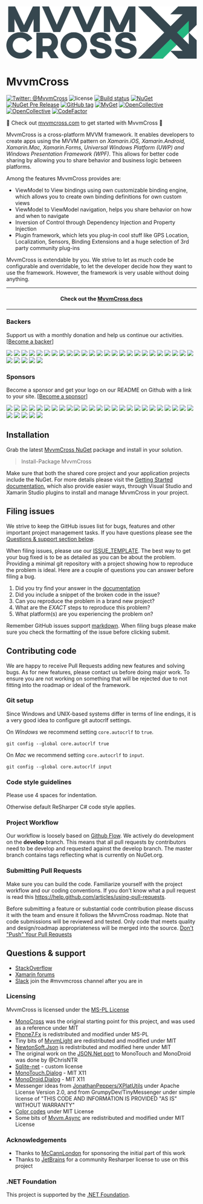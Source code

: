 <h3 align="center">
  <a href="https://www.mvvmcross.com/" target="_blank">
    <img src="docs/assets/img/logo/MvvmCross-logo.png" alt="MvvmCross Logo" />
  </a>
</h3>

MvvmCross
==========
[![Twitter: @MvvmCross](https://img.shields.io/badge/contact-@MvvmCross-blue.svg?style=flat)](https://twitter.com/MvvmCross)
![license](https://img.shields.io/github/license/mvvmcross/mvvmcross.svg)
[![Build status](https://ci.appveyor.com/api/projects/status/eih9kn75kujmmuf1?svg=true)](https://ci.appveyor.com/project/MvvmCross/mvvmcross)
[![NuGet](https://img.shields.io/nuget/v/MvvmCross.svg)](https://www.nuget.org/packages/MvvmCross/)
[![NuGet Pre Release](https://img.shields.io/nuget/vpre/MvvmCross.svg)](https://www.nuget.org/packages/MvvmCross/)
[![GitHub tag](https://img.shields.io/github/tag/mvvmcross/mvvmcross.svg)](https://github.com/MvvmCross/MvvmCross/releases)
[![MyGet](https://img.shields.io/myget/mvvmcross/v/MvvmCross.svg)](https://www.myget.org/F/mvvmcross/api/v3/index.json)
[![OpenCollective](https://opencollective.com/mvvmcross/backers/badge.svg)](#backers) 
[![OpenCollective](https://opencollective.com/mvvmcross/sponsors/badge.svg)](#sponsors)
[![CodeFactor](https://www.codefactor.io/repository/github/mvvmcross/mvvmcross/badge)](https://www.codefactor.io/repository/github/mvvmcross/mvvmcross)

👀 Check out [mvvmcross.com](https://www.mvvmcross.com) to get started with MvvmCross 👀

MvvmCross is a cross-platform MVVM framework. It enables developers to create apps using the MVVM pattern on *Xamarin.iOS, Xamarin.Android, Xamarin.Mac, Xamarin.Forms, Universal Windows Platform (UWP) and Windows Presentation Framework (WPF)*. This allows for better code sharing by allowing you to share behavior and business logic between platforms.

Among the features MvvmCross provides are:

- ViewModel to View bindings using own customizable binding engine, which allows you to create own binding definitions for own custom views
- ViewModel to ViewModel navigation, helps you share behavior on how and when to navigate
- Inversion of Control through Dependency Injection and Property Injection
- Plugin framework, which lets you plug-in cool stuff like GPS Location, Localization, Sensors, Binding Extensions and a huge selection of 3rd party community plug-ins

MvvmCross is extendable by you. We strive to let as much code be configurable and overridable, to let the developer decide how they want to use the framework. However, the framework is very usable without doing anything.

<hr />
<h4 align="center">
  Check out the <a href="https://www.mvvmcross.com/documentation">MvvmCross docs</a>
</h4>
<hr />

### Backers

Support us with a monthly donation and help us continue our activities. [[Become a backer](https://opencollective.com/mvvmcross#backer)]

<a href="https://opencollective.com/mvvmcross/backer/0/website" target="_blank"><img src="https://opencollective.com/mvvmcross/backer/0/avatar.svg"></a>
<a href="https://opencollective.com/mvvmcross/backer/1/website" target="_blank"><img src="https://opencollective.com/mvvmcross/backer/1/avatar.svg"></a>
<a href="https://opencollective.com/mvvmcross/backer/2/website" target="_blank"><img src="https://opencollective.com/mvvmcross/backer/2/avatar.svg"></a>
<a href="https://opencollective.com/mvvmcross/backer/3/website" target="_blank"><img src="https://opencollective.com/mvvmcross/backer/3/avatar.svg"></a>
<a href="https://opencollective.com/mvvmcross/backer/4/website" target="_blank"><img src="https://opencollective.com/mvvmcross/backer/4/avatar.svg"></a>
<a href="https://opencollective.com/mvvmcross/backer/5/website" target="_blank"><img src="https://opencollective.com/mvvmcross/backer/5/avatar.svg"></a>
<a href="https://opencollective.com/mvvmcross/backer/6/website" target="_blank"><img src="https://opencollective.com/mvvmcross/backer/6/avatar.svg"></a>
<a href="https://opencollective.com/mvvmcross/backer/7/website" target="_blank"><img src="https://opencollective.com/mvvmcross/backer/7/avatar.svg"></a>
<a href="https://opencollective.com/mvvmcross/backer/8/website" target="_blank"><img src="https://opencollective.com/mvvmcross/backer/8/avatar.svg"></a>
<a href="https://opencollective.com/mvvmcross/backer/9/website" target="_blank"><img src="https://opencollective.com/mvvmcross/backer/9/avatar.svg"></a>
<a href="https://opencollective.com/mvvmcross/backer/10/website" target="_blank"><img src="https://opencollective.com/mvvmcross/backer/10/avatar.svg"></a>
<a href="https://opencollective.com/mvvmcross/backer/11/website" target="_blank"><img src="https://opencollective.com/mvvmcross/backer/11/avatar.svg"></a>
<a href="https://opencollective.com/mvvmcross/backer/12/website" target="_blank"><img src="https://opencollective.com/mvvmcross/backer/12/avatar.svg"></a>
<a href="https://opencollective.com/mvvmcross/backer/13/website" target="_blank"><img src="https://opencollective.com/mvvmcross/backer/13/avatar.svg"></a>
<a href="https://opencollective.com/mvvmcross/backer/14/website" target="_blank"><img src="https://opencollective.com/mvvmcross/backer/14/avatar.svg"></a>
<a href="https://opencollective.com/mvvmcross/backer/15/website" target="_blank"><img src="https://opencollective.com/mvvmcross/backer/15/avatar.svg"></a>
<a href="https://opencollective.com/mvvmcross/backer/16/website" target="_blank"><img src="https://opencollective.com/mvvmcross/backer/16/avatar.svg"></a>
<a href="https://opencollective.com/mvvmcross/backer/17/website" target="_blank"><img src="https://opencollective.com/mvvmcross/backer/17/avatar.svg"></a>
<a href="https://opencollective.com/mvvmcross/backer/18/website" target="_blank"><img src="https://opencollective.com/mvvmcross/backer/18/avatar.svg"></a>
<a href="https://opencollective.com/mvvmcross/backer/19/website" target="_blank"><img src="https://opencollective.com/mvvmcross/backer/19/avatar.svg"></a>
<a href="https://opencollective.com/mvvmcross/backer/20/website" target="_blank"><img src="https://opencollective.com/mvvmcross/backer/20/avatar.svg"></a>
<a href="https://opencollective.com/mvvmcross/backer/21/website" target="_blank"><img src="https://opencollective.com/mvvmcross/backer/21/avatar.svg"></a>
<a href="https://opencollective.com/mvvmcross/backer/22/website" target="_blank"><img src="https://opencollective.com/mvvmcross/backer/22/avatar.svg"></a>
<a href="https://opencollective.com/mvvmcross/backer/23/website" target="_blank"><img src="https://opencollective.com/mvvmcross/backer/23/avatar.svg"></a>
<a href="https://opencollective.com/mvvmcross/backer/24/website" target="_blank"><img src="https://opencollective.com/mvvmcross/backer/24/avatar.svg"></a>
<a href="https://opencollective.com/mvvmcross/backer/25/website" target="_blank"><img src="https://opencollective.com/mvvmcross/backer/25/avatar.svg"></a>
<a href="https://opencollective.com/mvvmcross/backer/26/website" target="_blank"><img src="https://opencollective.com/mvvmcross/backer/26/avatar.svg"></a>
<a href="https://opencollective.com/mvvmcross/backer/27/website" target="_blank"><img src="https://opencollective.com/mvvmcross/backer/27/avatar.svg"></a>
<a href="https://opencollective.com/mvvmcross/backer/28/website" target="_blank"><img src="https://opencollective.com/mvvmcross/backer/28/avatar.svg"></a>
<a href="https://opencollective.com/mvvmcross/backer/29/website" target="_blank"><img src="https://opencollective.com/mvvmcross/backer/29/avatar.svg"></a>

### Sponsors

Become a sponsor and get your logo on our README on Github with a link to your site. [[Become a sponsor](https://opencollective.com/mvvmcross#sponsor)]

<a href="https://opencollective.com/mvvmcross/sponsor/0/website" target="_blank"><img src="https://opencollective.com/mvvmcross/sponsor/0/avatar.svg"></a>
<a href="https://opencollective.com/mvvmcross/sponsor/1/website" target="_blank"><img src="https://opencollective.com/mvvmcross/sponsor/1/avatar.svg"></a>
<a href="https://opencollective.com/mvvmcross/sponsor/2/website" target="_blank"><img src="https://opencollective.com/mvvmcross/sponsor/2/avatar.svg"></a>
<a href="https://opencollective.com/mvvmcross/sponsor/3/website" target="_blank"><img src="https://opencollective.com/mvvmcross/sponsor/3/avatar.svg"></a>
<a href="https://opencollective.com/mvvmcross/sponsor/4/website" target="_blank"><img src="https://opencollective.com/mvvmcross/sponsor/4/avatar.svg"></a>
<a href="https://opencollective.com/mvvmcross/sponsor/5/website" target="_blank"><img src="https://opencollective.com/mvvmcross/sponsor/5/avatar.svg"></a>
<a href="https://opencollective.com/mvvmcross/sponsor/6/website" target="_blank"><img src="https://opencollective.com/mvvmcross/sponsor/6/avatar.svg"></a>
<a href="https://opencollective.com/mvvmcross/sponsor/7/website" target="_blank"><img src="https://opencollective.com/mvvmcross/sponsor/7/avatar.svg"></a>
<a href="https://opencollective.com/mvvmcross/sponsor/8/website" target="_blank"><img src="https://opencollective.com/mvvmcross/sponsor/8/avatar.svg"></a>
<a href="https://opencollective.com/mvvmcross/sponsor/9/website" target="_blank"><img src="https://opencollective.com/mvvmcross/sponsor/9/avatar.svg"></a>
<a href="https://opencollective.com/mvvmcross/sponsor/10/website" target="_blank"><img src="https://opencollective.com/mvvmcross/sponsor/10/avatar.svg"></a>
<a href="https://opencollective.com/mvvmcross/sponsor/11/website" target="_blank"><img src="https://opencollective.com/mvvmcross/sponsor/11/avatar.svg"></a>
<a href="https://opencollective.com/mvvmcross/sponsor/12/website" target="_blank"><img src="https://opencollective.com/mvvmcross/sponsor/12/avatar.svg"></a>
<a href="https://opencollective.com/mvvmcross/sponsor/13/website" target="_blank"><img src="https://opencollective.com/mvvmcross/sponsor/13/avatar.svg"></a>
<a href="https://opencollective.com/mvvmcross/sponsor/14/website" target="_blank"><img src="https://opencollective.com/mvvmcross/sponsor/14/avatar.svg"></a>
<a href="https://opencollective.com/mvvmcross/sponsor/15/website" target="_blank"><img src="https://opencollective.com/mvvmcross/sponsor/15/avatar.svg"></a>
<a href="https://opencollective.com/mvvmcross/sponsor/16/website" target="_blank"><img src="https://opencollective.com/mvvmcross/sponsor/16/avatar.svg"></a>
<a href="https://opencollective.com/mvvmcross/sponsor/17/website" target="_blank"><img src="https://opencollective.com/mvvmcross/sponsor/17/avatar.svg"></a>
<a href="https://opencollective.com/mvvmcross/sponsor/18/website" target="_blank"><img src="https://opencollective.com/mvvmcross/sponsor/18/avatar.svg"></a>
<a href="https://opencollective.com/mvvmcross/sponsor/19/website" target="_blank"><img src="https://opencollective.com/mvvmcross/sponsor/19/avatar.svg"></a>
<a href="https://opencollective.com/mvvmcross/sponsor/20/website" target="_blank"><img src="https://opencollective.com/mvvmcross/sponsor/20/avatar.svg"></a>
<a href="https://opencollective.com/mvvmcross/sponsor/21/website" target="_blank"><img src="https://opencollective.com/mvvmcross/sponsor/21/avatar.svg"></a>
<a href="https://opencollective.com/mvvmcross/sponsor/22/website" target="_blank"><img src="https://opencollective.com/mvvmcross/sponsor/22/avatar.svg"></a>
<a href="https://opencollective.com/mvvmcross/sponsor/23/website" target="_blank"><img src="https://opencollective.com/mvvmcross/sponsor/23/avatar.svg"></a>
<a href="https://opencollective.com/mvvmcross/sponsor/24/website" target="_blank"><img src="https://opencollective.com/mvvmcross/sponsor/24/avatar.svg"></a>
<a href="https://opencollective.com/mvvmcross/sponsor/25/website" target="_blank"><img src="https://opencollective.com/mvvmcross/sponsor/25/avatar.svg"></a>
<a href="https://opencollective.com/mvvmcross/sponsor/26/website" target="_blank"><img src="https://opencollective.com/mvvmcross/sponsor/26/avatar.svg"></a>
<a href="https://opencollective.com/mvvmcross/sponsor/27/website" target="_blank"><img src="https://opencollective.com/mvvmcross/sponsor/27/avatar.svg"></a>
<a href="https://opencollective.com/mvvmcross/sponsor/28/website" target="_blank"><img src="https://opencollective.com/mvvmcross/sponsor/28/avatar.svg"></a>
<a href="https://opencollective.com/mvvmcross/sponsor/29/website" target="_blank"><img src="https://opencollective.com/mvvmcross/sponsor/29/avatar.svg"></a>

## Installation

Grab the latest [MvvmCross NuGet](https://www.nuget.org/packages/MvvmCross/) package and install in your solution.

> Install-Package MvvmCross

Make sure that both the shared core project and your application projects include the NuGet. For more details please visit the [Getting Started documentation.](https://www.mvvmcross.com/documentation/getting-started/getting-started) which also provide easier ways, through Visual Studio and Xamarin Studio plugins to install and manage MvvmCross in your project.

## Filing issues

We strive to keep the GitHub issues list for bugs, features and other important project management tasks. If you have questions please see the [Questions & support section below](#questions--support).

When filing issues, please use our [ISSUE_TEMPLATE](/.github/ISSUE_TEMPLATE.md). The best way to get your bug fixed is to be as detailed as you can be about the problem.
Providing a minimal git repository with a project showing how to reproduce the problem is ideal. Here are a couple of questions you can answer before filing a bug.

1. Did you try find your answer in the [documentation](https://www.mvvmcross.com)
2. Did you include a snippet of the broken code in the issue?
3. Can you reproduce the problem in a brand new project?
4. What are the _*EXACT*_ steps to reproduce this problem?
5. What platform(s) are you experiencing the problem on?

Remember GitHub issues support [markdown](http://github.github.com/github-flavored-markdown/). When filing bugs please make sure you check the formatting of the issue before clicking submit.

## Contributing code

We are happy to receive Pull Requests adding new features and solving bugs. As for new features, please contact us before doing major work. To ensure you are not working on something that will be rejected due to not fitting into the roadmap or ideal of the framework.

### Git setup

Since Windows and UNIX-based systems differ in terms of line endings, it is a very good idea to configure git autocrlf settings.

On *Windows* we recommend setting `core.autocrlf` to `true`.

```
git config --global core.autocrlf true
```

On *Mac* we recommend setting `core.autocrlf` to `input`.

```
git config --global core.autocrlf input
```

### Code style guidelines

Please use 4 spaces for indentation.

Otherwise default ReSharper C# code style applies.

### Project Workflow

Our workflow is loosely based on [Github Flow](http://scottchacon.com/2011/08/31/github-flow.html).
We actively do development on the **develop** branch. This means that all pull requests by contributors need to be develop and requested against the develop branch.
The master branch contains tags reflecting what is currently on NuGet.org.

### Submitting Pull Requests

Make sure you can build the code. Familiarize yourself with the project workflow and our coding conventions. If you don't know what a pull request is
read this https://help.github.com/articles/using-pull-requests.

Before submitting a feature or substantial code contribution please discuss it with the team and ensure it follows the MvvmCross roadmap.
Note that code submissions will be reviewed and tested. Only code that meets quality and design/roadmap appropriateness will be merged into the source. [Don't "Push" Your Pull Requests](https://www.igvita.com/2011/12/19/dont-push-your-pull-requests/)

## Questions & support

* [StackOverflow](http://stackoverflow.com/questions/tagged/mvvmcross)
* [Xamarin forums](http://forums.xamarin.com)
* [Slack](https://xamarinchat.herokuapp.com/) join the #mvvmcross channel after you are in

### Licensing

MvvmCross is licensed under the [MS-PL License](http://opensource.org/licenses/ms-pl.html)

* [MonoCross](http://code.google.com/p/monocross/) was the original starting point for this project, and was used as a reference under MIT
* [Phone7.Fx](http://phone7.codeplex.com) is redistributed and modified under MS-PL
* Tiny bits of [MvvmLight](http://mvvmlight.codeplex.com/) are redistributed and modified under MIT
* [NewtonSoft.Json](https://github.com/JamesNK/Newtonsoft.Json) is redistributed and modified here under MIT
* The original work on the [JSON.Net port](https://github.com/chrisntr/Newtonsoft.Json) to MonoTouch and MonoDroid was done by @ChrisNTR
* [Sqlite-net](https://github.com/praeclarum/sqlite-net/blob/master/LICENSE.md) - custom license
* [MonoTouch.Dialog](https://github.com/migueldeicaza/MonoTouch.Dialog) - MIT X11 
* [MonoDroid.Dialog](https://github.com/kevinmcmahon/MonoDroid.Dialog) - MIT X11
* Messenger ideas from [JonathanPeppers/XPlatUtils](https://github.com/jonathanpeppers/XPlatUtils) under Apache License Version 2.0, and from GrumpyDev/TinyMessenger under simple license of "THIS CODE AND INFORMATION IS PROVIDED "AS IS" WITHOUT WARRANTY"
* [Color codes](https://github.com/mono/sysdrawing-coregraphics) under MIT License
* Some bits of [Mvvm.Async](https://github.com/StephenCleary/Mvvm.Async) are redistributed and modified under MIT License


### Acknowledgements

* Thanks to [McCannLondon](http://blogs.mccannlondon.co.uk/) for sponsoring the initial part of this work
* Thanks to [JetBrains](http://jetbrains.com) for a community Resharper license to use on this project

[so]: http://stackoverflow.com/questions/tagged/mvvmcross "MvvmCross on StackOverflow"
[xfmvx]: http://forums.xamarin.com/search?Search=mvvmcross "MvvmCross on Xamarin Forums"
[xf]: http://forums.xamarin.com "Xamarin Forums"

### .NET Foundation

This project is supported by the [.NET Foundation](https://dotnetfoundation.org).
